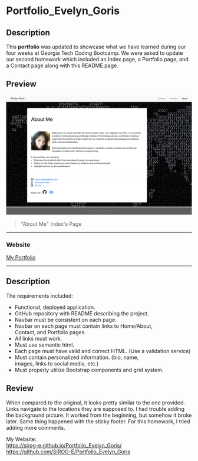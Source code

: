 # Portfolio_Evelyn_Goris

## Description



This **portfolio** was updated to showcase what we have learned during our four weeks at Georgia Tech Coding Bootcamp. 
We were asked to update our second homework which included an Index page, a Portfolio page, and a Contact page along with this README page.

## Preview

![Project Image](./content/images/Preview.png)

> "About Me" Index's Page

---

### Website

[My Portfolio](https://sirog-e.github.io/Portfolio_Evelyn_Goris/)



---

## Description

The requirements included:
* Functional, deployed application.
* GitHub repository with README describing the project.
* Navbar must be consistent on each page.
* Navbar on each page must contain links to Home/About,    
  Contact, and Portfolio pages.
* All links must work.
* Must use semantic html.
* Each page must have valid and correct HTML. (Use a validation 
  service)
* Must contain personalized information. (bio, name,  
  images, links to social media, etc.)
* Must properly utilize Bootstrap components and grid system.

## Review

When compared to the original, it looks pretty similar to the one provided. Links navigate to the locations they are supposed to. I had trouble adding the background picture. It worked from the beginning, but somehow it broke later. Same thing happened with the sticky footer. For this homework, I tried adding more comments. 

My Website: <br> https://sirog-e.github.io/Portfolio_Evelyn_Goris/
<br>
https://github.com/SIROG-E/Portfolio_Evelyn_Goris